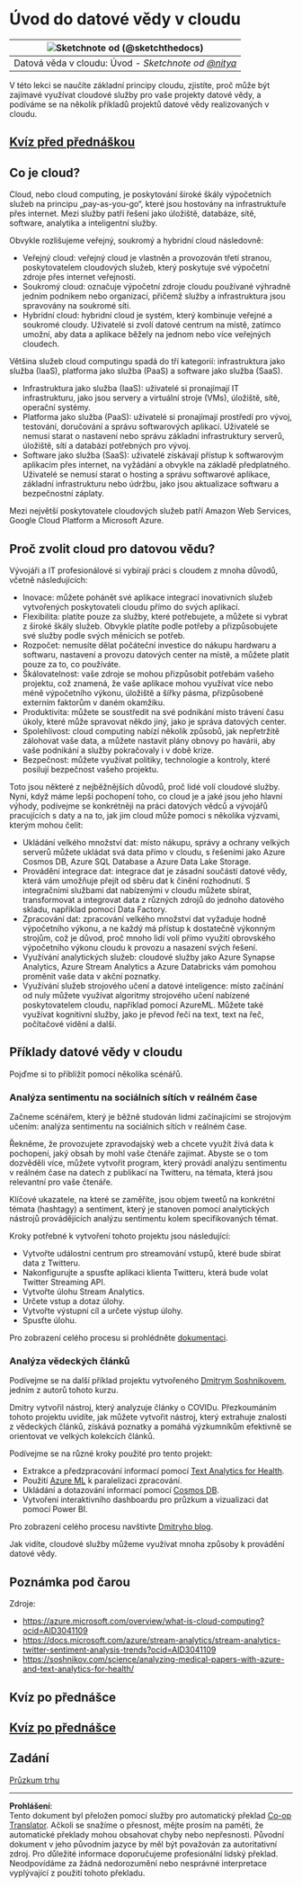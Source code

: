 <!--
CO_OP_TRANSLATOR_METADATA:
{
  "original_hash": "5f8e7cdefa096664ae86f795be571580",
  "translation_date": "2025-09-05T17:43:48+00:00",
  "source_file": "5-Data-Science-In-Cloud/17-Introduction/README.md",
  "language_code": "cs"
}
-->
# Úvod do datové vědy v cloudu

|![ Sketchnote od [(@sketchthedocs)](https://sketchthedocs.dev) ](../../sketchnotes/17-DataScience-Cloud.png)|
|:---:|
| Datová věda v cloudu: Úvod - _Sketchnote od [@nitya](https://twitter.com/nitya)_ |

V této lekci se naučíte základní principy cloudu, zjistíte, proč může být zajímavé využívat cloudové služby pro vaše projekty datové vědy, a podíváme se na několik příkladů projektů datové vědy realizovaných v cloudu.

## [Kvíz před přednáškou](https://ff-quizzes.netlify.app/en/ds/quiz/32)

## Co je cloud?

Cloud, nebo cloud computing, je poskytování široké škály výpočetních služeb na principu „pay-as-you-go“, které jsou hostovány na infrastruktuře přes internet. Mezi služby patří řešení jako úložiště, databáze, sítě, software, analytika a inteligentní služby.

Obvykle rozlišujeme veřejný, soukromý a hybridní cloud následovně:

* Veřejný cloud: veřejný cloud je vlastněn a provozován třetí stranou, poskytovatelem cloudových služeb, který poskytuje své výpočetní zdroje přes internet veřejnosti.
* Soukromý cloud: označuje výpočetní zdroje cloudu používané výhradně jedním podnikem nebo organizací, přičemž služby a infrastruktura jsou spravovány na soukromé síti.
* Hybridní cloud: hybridní cloud je systém, který kombinuje veřejné a soukromé cloudy. Uživatelé si zvolí datové centrum na místě, zatímco umožní, aby data a aplikace běžely na jednom nebo více veřejných cloudech.

Většina služeb cloud computingu spadá do tří kategorií: infrastruktura jako služba (IaaS), platforma jako služba (PaaS) a software jako služba (SaaS).

* Infrastruktura jako služba (IaaS): uživatelé si pronajímají IT infrastrukturu, jako jsou servery a virtuální stroje (VMs), úložiště, sítě, operační systémy.
* Platforma jako služba (PaaS): uživatelé si pronajímají prostředí pro vývoj, testování, doručování a správu softwarových aplikací. Uživatelé se nemusí starat o nastavení nebo správu základní infrastruktury serverů, úložiště, sítí a databází potřebných pro vývoj.
* Software jako služba (SaaS): uživatelé získávají přístup k softwarovým aplikacím přes internet, na vyžádání a obvykle na základě předplatného. Uživatelé se nemusí starat o hosting a správu softwarové aplikace, základní infrastrukturu nebo údržbu, jako jsou aktualizace softwaru a bezpečnostní záplaty.

Mezi největší poskytovatele cloudových služeb patří Amazon Web Services, Google Cloud Platform a Microsoft Azure.

## Proč zvolit cloud pro datovou vědu?

Vývojáři a IT profesionálové si vybírají práci s cloudem z mnoha důvodů, včetně následujících:

* Inovace: můžete pohánět své aplikace integrací inovativních služeb vytvořených poskytovateli cloudu přímo do svých aplikací.
* Flexibilita: platíte pouze za služby, které potřebujete, a můžete si vybrat z široké škály služeb. Obvykle platíte podle potřeby a přizpůsobujete své služby podle svých měnících se potřeb.
* Rozpočet: nemusíte dělat počáteční investice do nákupu hardwaru a softwaru, nastavení a provozu datových center na místě, a můžete platit pouze za to, co používáte.
* Škálovatelnost: vaše zdroje se mohou přizpůsobit potřebám vašeho projektu, což znamená, že vaše aplikace mohou využívat více nebo méně výpočetního výkonu, úložiště a šířky pásma, přizpůsobené externím faktorům v daném okamžiku.
* Produktivita: můžete se soustředit na své podnikání místo trávení času úkoly, které může spravovat někdo jiný, jako je správa datových center.
* Spolehlivost: cloud computing nabízí několik způsobů, jak nepřetržitě zálohovat vaše data, a můžete nastavit plány obnovy po havárii, aby vaše podnikání a služby pokračovaly i v době krize.
* Bezpečnost: můžete využívat politiky, technologie a kontroly, které posilují bezpečnost vašeho projektu.

Toto jsou některé z nejběžnějších důvodů, proč lidé volí cloudové služby. Nyní, když máme lepší pochopení toho, co cloud je a jaké jsou jeho hlavní výhody, podívejme se konkrétněji na práci datových vědců a vývojářů pracujících s daty a na to, jak jim cloud může pomoci s několika výzvami, kterým mohou čelit:

* Ukládání velkého množství dat: místo nákupu, správy a ochrany velkých serverů můžete ukládat svá data přímo v cloudu, s řešeními jako Azure Cosmos DB, Azure SQL Database a Azure Data Lake Storage.
* Provádění integrace dat: integrace dat je zásadní součástí datové vědy, která vám umožňuje přejít od sběru dat k činění rozhodnutí. S integračními službami dat nabízenými v cloudu můžete sbírat, transformovat a integrovat data z různých zdrojů do jednoho datového skladu, například pomocí Data Factory.
* Zpracování dat: zpracování velkého množství dat vyžaduje hodně výpočetního výkonu, a ne každý má přístup k dostatečně výkonným strojům, což je důvod, proč mnoho lidí volí přímo využití obrovského výpočetního výkonu cloudu k provozu a nasazení svých řešení.
* Využívání analytických služeb: cloudové služby jako Azure Synapse Analytics, Azure Stream Analytics a Azure Databricks vám pomohou proměnit vaše data v akční poznatky.
* Využívání služeb strojového učení a datové inteligence: místo začínání od nuly můžete využívat algoritmy strojového učení nabízené poskytovatelem cloudu, například pomocí AzureML. Můžete také využívat kognitivní služby, jako je převod řeči na text, text na řeč, počítačové vidění a další.

## Příklady datové vědy v cloudu

Pojďme si to přiblížit pomocí několika scénářů.

### Analýza sentimentu na sociálních sítích v reálném čase
Začneme scénářem, který je běžně studován lidmi začínajícími se strojovým učením: analýza sentimentu na sociálních sítích v reálném čase.

Řekněme, že provozujete zpravodajský web a chcete využít živá data k pochopení, jaký obsah by mohl vaše čtenáře zajímat. Abyste se o tom dozvěděli více, můžete vytvořit program, který provádí analýzu sentimentu v reálném čase na datech z publikací na Twitteru, na témata, která jsou relevantní pro vaše čtenáře.

Klíčové ukazatele, na které se zaměříte, jsou objem tweetů na konkrétní témata (hashtagy) a sentiment, který je stanoven pomocí analytických nástrojů provádějících analýzu sentimentu kolem specifikovaných témat.

Kroky potřebné k vytvoření tohoto projektu jsou následující:

* Vytvořte událostní centrum pro streamování vstupů, které bude sbírat data z Twitteru.
* Nakonfigurujte a spusťte aplikaci klienta Twitteru, která bude volat Twitter Streaming API.
* Vytvořte úlohu Stream Analytics.
* Určete vstup a dotaz úlohy.
* Vytvořte výstupní cíl a určete výstup úlohy.
* Spusťte úlohu.

Pro zobrazení celého procesu si prohlédněte [dokumentaci](https://docs.microsoft.com/azure/stream-analytics/stream-analytics-twitter-sentiment-analysis-trends?WT.mc_id=academic-77958-bethanycheum&ocid=AID30411099).

### Analýza vědeckých článků
Podívejme se na další příklad projektu vytvořeného [Dmitrym Soshnikovem](http://soshnikov.com), jedním z autorů tohoto kurzu.

Dmitry vytvořil nástroj, který analyzuje články o COVIDu. Přezkoumáním tohoto projektu uvidíte, jak můžete vytvořit nástroj, který extrahuje znalosti z vědeckých článků, získává poznatky a pomáhá výzkumníkům efektivně se orientovat ve velkých kolekcích článků.

Podívejme se na různé kroky použité pro tento projekt:

* Extrakce a předzpracování informací pomocí [Text Analytics for Health](https://docs.microsoft.com/azure/cognitive-services/text-analytics/how-tos/text-analytics-for-health?WT.mc_id=academic-77958-bethanycheum&ocid=AID3041109).
* Použití [Azure ML](https://azure.microsoft.com/services/machine-learning?WT.mc_id=academic-77958-bethanycheum&ocid=AID3041109) k paralelizaci zpracování.
* Ukládání a dotazování informací pomocí [Cosmos DB](https://azure.microsoft.com/services/cosmos-db?WT.mc_id=academic-77958-bethanycheum&ocid=AID3041109).
* Vytvoření interaktivního dashboardu pro průzkum a vizualizaci dat pomocí Power BI.

Pro zobrazení celého procesu navštivte [Dmitryho blog](https://soshnikov.com/science/analyzing-medical-papers-with-azure-and-text-analytics-for-health/).

Jak vidíte, cloudové služby můžeme využívat mnoha způsoby k provádění datové vědy.

## Poznámka pod čarou

Zdroje:
* https://azure.microsoft.com/overview/what-is-cloud-computing?ocid=AID3041109  
* https://docs.microsoft.com/azure/stream-analytics/stream-analytics-twitter-sentiment-analysis-trends?ocid=AID3041109  
* https://soshnikov.com/science/analyzing-medical-papers-with-azure-and-text-analytics-for-health/  

## Kvíz po přednášce

## [Kvíz po přednášce](https://ff-quizzes.netlify.app/en/ds/quiz/33)

## Zadání

[Průzkum trhu](assignment.md)

---

**Prohlášení**:  
Tento dokument byl přeložen pomocí služby pro automatický překlad [Co-op Translator](https://github.com/Azure/co-op-translator). Ačkoli se snažíme o přesnost, mějte prosím na paměti, že automatické překlady mohou obsahovat chyby nebo nepřesnosti. Původní dokument v jeho původním jazyce by měl být považován za autoritativní zdroj. Pro důležité informace doporučujeme profesionální lidský překlad. Neodpovídáme za žádná nedorozumění nebo nesprávné interpretace vyplývající z použití tohoto překladu.
